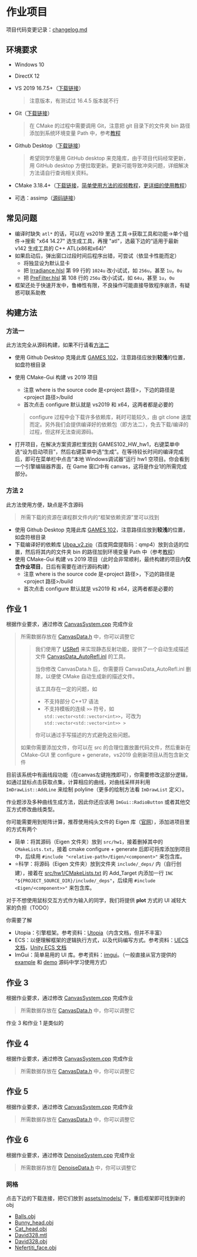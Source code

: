 # 作业项目

项目代码变更记录：[changelog.md](changelog.md) 

## 环境要求

- Windows 10

- DirectX 12

- VS 2019 16.7.5+（[下载链接](https://visualstudio.microsoft.com/zh-hans/vs/)）

  > 注意版本，有测试过 16.4.5 版本就不行

- Git（[下载链接](http://www.baidu.com/link?url=w93HUZZENOzPu-A7xAN5UzU0Rnd4gDpZDm5W6hhImQVTIgn9Zfzd33QN4vAt-sWj)）

  > 在 CMake 的过程中需要调用 Git，注意把 git 目录下的文件夹 bin 路径添加到系统环境变量 Path 中，参考[教程](https://www.cnblogs.com/-mrl/p/11246666.html) 

- Github Desktop（[下载链接](https://desktop.github.com/)）

  > 希望同学尽量用 GitHub desktop 来克隆库，由于项目代码经常更新，用 GitHub desktop 方便拉取更新。更新可能导致冲突问题，详细解决方法请自行查询相关资料。

- CMake 3.18.4+（[下载链接](https://cmake.org/download/)，[简单使用方法的视频教程](https://www.bilibili.com/video/BV1Z7411z78n)，[更详细的使用教程](../../softwares/CMake.md)）

- 可选：assimp（[源码链接](https://github.com/assimp/assimp)）

## 常见问题

- 编译时缺失 `atl*` 的话，可以在 vs2019 里选 工具->获取工具和功能->单个组件->搜索 "x64 14.27" 选生成工具，再搜 "atl"，选最下边的“适用于最新 v142 生成工具的 C++ ATL(x86和x64)"
- 如果启动后，弹出窗口过段时间后程序出错，可尝试（依显卡性能而定）
  - 将独显设为默认显卡
  - 把 [Irradiance.hlsl](assets/shaders/Irradiance.hlsl) 第 99 行的 `1024u` 改小试试，如 `256u`，甚至 `1u`，`0u`
  - 把 [PreFilter.hlsl](assets/shaders/PreFilter.hlsl) 第 108 行的 `256u` 改小试试，如 `64u`，甚至 `1u`，`0u` 
- 框架还处于快速开发中，鲁棒性有限，不良操作可能直接导致程序崩溃，有疑惑可联系助教

## 构建方法

### 方法一

此方法完全从源码构建，如果不行请看[方法二](#方法二) 

- 使用 Github Desktop 克隆此库 [GAMES 102](https://github.com/Ubpa/GAMES102)，注意路径应放到**较浅**的位置，如盘符根目录

- 使用 CMake-Gui 构建 vs 2019 项目

  - 注意 where is the source code 是<project 路径>，下边的路径是 <project 路径>/build
  - 首次点击 configure 默认就是 vs2019 和 x64，这两者都是必要的

  > configure 过程中会下载许多依赖库，耗时可能较久，由 git clone 速度而定。另外我们会提供编译好的依赖包（即方法二），免去下载/编译的过程，但这样无法查阅源码。
  >
  
- 打开项目，在解决方案资源栏里找到 GAMES102_HW_hw1，右键菜单中选“设为启动项目”，然后右键菜单中选“生成”。在等待较长时间的编译完成后，即可在菜单栏中点击“本地 Windows调试器”运行 hw1 空项目。你会看到一个引擎编辑器界面，在 Game 窗口中有 canvas，这将是作业1的所需完成部分。

### 方法 2

此方法使用方便，缺点是不含源码

> 所需下载的资源在课程群文件内的“框架依赖资源”里可以找到

- 使用 Github Desktop 克隆此库 [GAMES 102](https://github.com/Ubpa/GAMES102)，注意路径应放到**较浅**的位置，如盘符根目录
- 下载编译好的依赖库 [Ubpa_v2.zip](https://pan.baidu.com/s/1byH_y3rXcrrs-H7UN9mueA)（百度网盘提取码：qmp4）放到合适的位置，然后将其内的文件夹 bin 的路径加到环境变量 Path 中（参考[教程](https://www.cnblogs.com/-mrl/p/11246666.html)）
- 使用 CMake-Gui 构建 vs 2019 项目（此时会非常顺利，最终构建的项目内**仅含作业项目**，日后有需要在进行源码构建）
  - 注意 where is the source code 是<project 路径>，下边的路径是 <project 路径>/build
  - 首次点击 configure 默认就是 vs2019 和 x64，这两者都是必要的

## 作业 1

根据作业要求，通过修改 [CanvasSystem.cpp](src/hw1/Systems/CanvasSystem.cpp) 完成作业

> 所需数据存放在 [CanvasData.h](src/hw1/Components/CanvasData.h) 中，你可以调整它
>
> > 我们使用了 [USRefl](https://github.com/Ubpa/USRefl) 来实现静态反射功能，提供了一个自动生成描述文件 [CanvasData_AutoRefl.inl](src/hw1/Components/details/CanvasData_AutoRefl.inl) 的工具。
> >
> > 当你修改 CanvasData.h 后，你需要将 CanvasData_AutoRefl.inl 删除，以便使 CMake 自动生成新的描述文件。
> >
> > 该工具存在一定的问题，如
> >
> > - 不支持部分 C++17 语法
> > - 不支持模板的连续 `>>` 符号，如 `std::vector<std::vector<int>>`，可改为 `std::vector<std::vector<int>> >` 
> >
> > 你可以通过手写描述的方式避免这些问题。
>
> 如果你需要添加文件，你可以在 src 的合理位置放置代码文件，然后重新在 CMake-GUI 里 configure + generate，vs2019 会刷新项目从而包含新文件

目前该系统中有画线段功能（在canvas左键拖拽即可），你需要修改这部分逻辑，如通过鼠标点击获取点集，计算相应的曲线，对曲线采样并利用 `ImDrawList::AddLine` 来绘制 polyline（更多的绘制方法看 `ImDrawList` 定义）。

作业题涉及多种曲线生成方法，因此你还应该用 `ImGui::RadioButton` 或者其他交互方式修改曲线类型。

你可能需要用到矩阵计算，推荐使用纯头文件的 Eigen 库（[官网](http://eigen.tuxfamily.org/index.php?title=Main_Page)），添加进项目里的方式有两个

- 简单：将其源码（Eigen 文件夹）放到 `src/hw1`，接着删掉其中的 `CMakeLists.txt`，接着 cmake configure + generate 后即可将库添加到项目中，后续用 `#include "<relative-path>/Eigen/<component>"` 来包含库。
- :star:科学：将源码（Eigen 文件夹）放到文件夹 `include/_deps/` 内（自行创建），接着在 [src/hw1/CMakeLists.txt](src/hw1/CMakeLists.txt) 的 Add_Target 内添加一行 `INC "${PROJECT_SOURCE_DIR}/include/_deps"`，后续用 `#include <Eigen/<component>>"` 来包含库。

对于不想使用鼠标交互方式作为输入的同学，我们将提供 **plot** 方式的 UI 减轻大家的负担（TODO）

你需要了解

- Utopia：引擎框架。参考资料：[Utopia](https://github.com/Ubpa/Utopia)（内含文档，但并不丰富）
- ECS：以便理解框架的逻辑执行方式，以及代码编写方式。参考资料：[UECS 文档](https://github.com/Ubpa/UECS)，[Unity ECS 文档](https://docs.unity3d.com/Packages/com.unity.entities@0.14/index.html) 
- ImGui：简单易用的 UI 库。参考资料：[imgui](https://github.com/ocornut/imgui)。（一般直接从官方提供的 [example](https://github.com/ocornut/imgui#demo) 和 [demo](https://github.com/ocornut/imgui/blob/master/imgui_demo.cpp) 源码中学习使用方式）

## 作业 3

根据作业要求，通过修改 [CanvasSystem.cpp](src/hw3/Systems/CanvasSystem.cpp) 完成作业

> 所需数据存放在 [CanvasData.h](src/hw3/Components/CanvasData.h) 中，你可以调整它

作业 3 和作业 1 是类似的

## 作业 4

根据作业要求，通过修改 [CanvasSystem.cpp](src/hw4/Systems/CanvasSystem.cpp) 完成作业

> 所需数据存放在 [CanvasData.h](src/hw4/Components/CanvasData.h) 中，你可以调整它

## 作业 5

根据作业要求，通过修改 [CanvasSystem.cpp](src/hw5/Systems/CanvasSystem.cpp) 完成作业

> 所需数据存放在 [CanvasData.h](src/hw5/Components/CanvasData.h) 中，你可以调整它

## 作业 6

根据作业要求，通过修改 [DenoiseSystem.cpp](src/hw6/Systems/DenoiseSystem.cpp) 完成作业

> 所需数据存放在 [DenoiseData.h](src/hw6/Components/DenoiseData.h) 中，你可以调整它

### 网格

点击下边的下载连接，把它们放到 [assets/models/](assets/models/) 下，重启框架即可找到新的 obj 

- [Balls.obj](https://cdn.jsdelivr.net/gh/Ubpa/USTC_CG_Data@master/Homeworks/04_MinSurfMeshPara/mesh/Balls.obj) 
- [Bunny_head.obj](https://cdn.jsdelivr.net/gh/Ubpa/USTC_CG_Data@master/Homeworks/04_MinSurfMeshPara/mesh/Bunny_head.obj) 
- [Cat_head.obj](https://cdn.jsdelivr.net/gh/Ubpa/USTC_CG_Data@master/Homeworks/04_MinSurfMeshPara/mesh/Cat_head.obj) 
- [David328.mtl](https://cdn.jsdelivr.net/gh/Ubpa/USTC_CG_Data@master/Homeworks/04_MinSurfMeshPara/mesh/David328.mtl) 
- [David328.obj](https://cdn.jsdelivr.net/gh/Ubpa/USTC_CG_Data@master/Homeworks/04_MinSurfMeshPara/mesh/David328.obj) 
- [Nefertiti_face.obj](https://cdn.jsdelivr.net/gh/Ubpa/USTC_CG_Data@master/Homeworks/04_MinSurfMeshPara/mesh/Nefertiti_face.obj) 